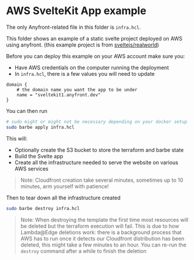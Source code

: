 # AWS SvelteKit App example

The only Anyfront-related file in this folder is `infra.hcl`.

This folder shows an example of a static svelte project deployed on AWS using anyfront. (this example project is from [sveltejs/realworld](https://github.com/sveltejs/realworld))

Before you can deploy this example on your AWS account make sure you:
- Have AWS credentials on the computer running the deployment
- In `infra.hcl`, there is a few values you will need to update
```hcl
domain {
    # the domain name you want the app to be under
    name = "sveltekit1.anyfront.dev"
}
```

You can then run
```bash
# sudo might or might not be necessary depending on your docker setup
sudo barbe apply infra.hcl
```

This will:
- Optionally create the S3 bucket to store the terraform and barbe state
- Build the Svelte app
- Create all the infrastructure needed to serve the website on various AWS services

> Note: Cloudfront creation take several minutes, sometimes up to 10 minutes, arm yourself with patience!

Then to tear down all the infrastructure created
```bash
sudo barbe destroy infra.hcl
```

> Note: When destroying the template the first time most resources will be deleted but the terraform execution will fail. This is due to how Lambda@Edge deletions work: there is a background process that AWS has to run once it detects our Cloudfront distribution has been deleted, this might take a few minutes to an hour. You can re-run the `destroy` command after a while to finish the deletion